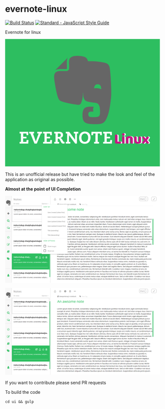 # evernote-linux 
[![Build Status](https://travis-ci.org/Deepankar01/evernote-linux.svg?branch=master)](https://travis-ci.org/Deepankar01/evernote-linux) [![Standard - JavaScript Style Guide](https://img.shields.io/badge/code_style-standard-brightgreen.svg)](http://standardjs.com/)

Evernote for linux

![Evernote linux logo](https://github.com/Deepankar01/evernote-linux/blob/master/screenshots/evernote-linux-logo.png)

This is an unofficial release but have tried to make the look and feel of the application as original as possible. 

**Almost at the point of UI Completion** 

![Evernote screenshot](https://github.com/Deepankar01/evernote-linux/blob/master/screenshots/evernote.png)

![Evernote screenshot2](https://github.com/Deepankar01/evernote-linux/blob/master/screenshots/evernote2.png)


If you want to contribute please send PR requests

 To build the code

```shell
cd ui && gulp
```
